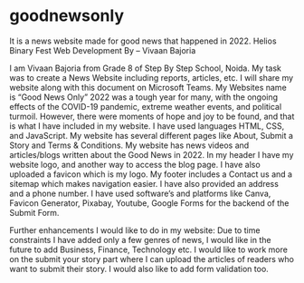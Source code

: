 # goodnewsonly
It is a news website made for good news that happened in 2022. 
Helios Binary Fest
Web Development 
By – Vivaan Bajoria

I am Vivaan Bajoria from Grade 8 of Step By Step School, Noida. My task was to create a News Website including reports, articles, etc. I will share my website along with this document on Microsoft Teams.
My Websites name is “Good News Only”
2022 was a tough year for many, with the ongoing effects of the COVID-19 pandemic, extreme weather events, and political turmoil. However, there were moments of hope and joy to be found, and that is what I have included in my website.
I have used languages HTML, CSS, and JavaScript. My website has several different pages like About, Submit a Story and Terms & Conditions. My website has news videos and articles/blogs written about the Good News in 2022. 
In my header I have my website logo, and another way to access the blog page. I have also uploaded a favicon which is my logo. My footer includes a Contact us and a sitemap which makes navigation easier. I have also provided an address and a phone number.
I have used software’s and platforms like Canva, Favicon Generator, Pixabay, Youtube, Google Forms for the backend of the Submit Form.

Further enhancements I would like to do in my website:
Due to time constraints I have added only a few genres of news, I would like in the future to add Business, Finance, Technology etc. I would like to work more on the submit your story part where I can upload the articles of readers who want to submit their story. I would also like to add form validation too.
